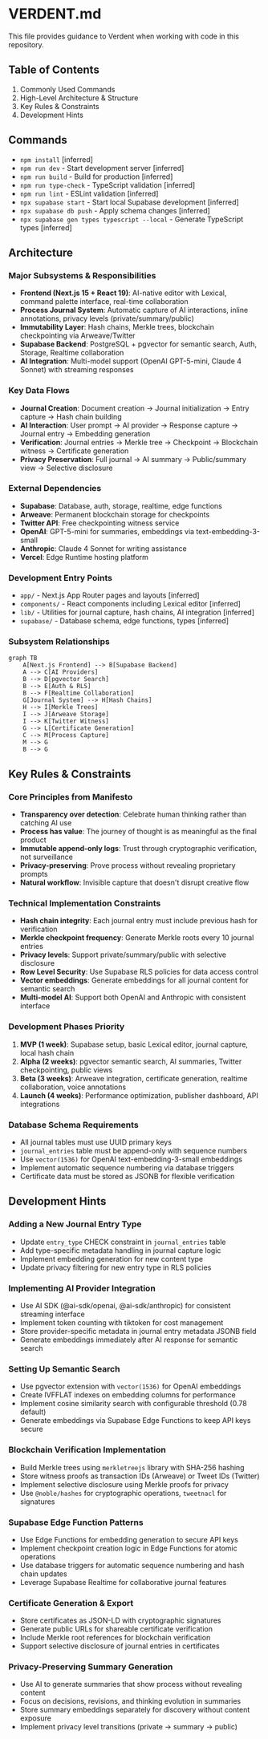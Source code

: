 # VERDENT.md
This file provides guidance to Verdent when working with code in this repository.

## Table of Contents
1. Commonly Used Commands
2. High-Level Architecture & Structure
3. Key Rules & Constraints
4. Development Hints

## Commands
- `npm install` [inferred]
- `npm run dev` - Start development server [inferred]
- `npm run build` - Build for production [inferred]
- `npm run type-check` - TypeScript validation [inferred]
- `npm run lint` - ESLint validation [inferred]
- `npx supabase start` - Start local Supabase development [inferred]
- `npx supabase db push` - Apply schema changes [inferred]
- `npx supabase gen types typescript --local` - Generate TypeScript types [inferred]

## Architecture

### Major Subsystems & Responsibilities
- **Frontend (Next.js 15 + React 19)**: AI-native editor with Lexical, command palette interface, real-time collaboration
- **Process Journal System**: Automatic capture of AI interactions, inline annotations, privacy levels (private/summary/public)
- **Immutability Layer**: Hash chains, Merkle trees, blockchain checkpointing via Arweave/Twitter
- **Supabase Backend**: PostgreSQL + pgvector for semantic search, Auth, Storage, Realtime collaboration
- **AI Integration**: Multi-model support (OpenAI GPT-5-mini, Claude 4 Sonnet) with streaming responses

### Key Data Flows
- **Journal Creation**: Document creation → Journal initialization → Entry capture → Hash chain building
- **AI Interaction**: User prompt → AI provider → Response capture → Journal entry → Embedding generation
- **Verification**: Journal entries → Merkle tree → Checkpoint → Blockchain witness → Certificate generation
- **Privacy Preservation**: Full journal → AI summary → Public/summary view → Selective disclosure

### External Dependencies
- **Supabase**: Database, auth, storage, realtime, edge functions
- **Arweave**: Permanent blockchain storage for checkpoints
- **Twitter API**: Free checkpointing witness service
- **OpenAI**: GPT-5-mini for summaries, embeddings via text-embedding-3-small
- **Anthropic**: Claude 4 Sonnet for writing assistance
- **Vercel**: Edge Runtime hosting platform

### Development Entry Points
- `app/` - Next.js App Router pages and layouts [inferred]
- `components/` - React components including Lexical editor [inferred]
- `lib/` - Utilities for journal capture, hash chains, AI integration [inferred]
- `supabase/` - Database schema, edge functions, types [inferred]

### Subsystem Relationships
```mermaid
graph TB
    A[Next.js Frontend] --> B[Supabase Backend]
    A --> C[AI Providers]
    B --> D[pgvector Search]
    B --> E[Auth & RLS]
    B --> F[Realtime Collaboration]
    G[Journal System] --> H[Hash Chains]
    H --> I[Merkle Trees]
    I --> J[Arweave Storage]
    I --> K[Twitter Witness]
    G --> L[Certificate Generation]
    C --> M[Process Capture]
    M --> G
    B --> G
```

## Key Rules & Constraints

### Core Principles from Manifesto
- **Transparency over detection**: Celebrate human thinking rather than catching AI use
- **Process has value**: The journey of thought is as meaningful as the final product
- **Immutable append-only logs**: Trust through cryptographic verification, not surveillance
- **Privacy-preserving**: Prove process without revealing proprietary prompts
- **Natural workflow**: Invisible capture that doesn't disrupt creative flow

### Technical Implementation Constraints
- **Hash chain integrity**: Each journal entry must include previous hash for verification
- **Merkle checkpoint frequency**: Generate Merkle roots every 10 journal entries
- **Privacy levels**: Support private/summary/public with selective disclosure
- **Row Level Security**: Use Supabase RLS policies for data access control
- **Vector embeddings**: Generate embeddings for all journal content for semantic search
- **Multi-model AI**: Support both OpenAI and Anthropic with consistent interface

### Development Phases Priority
1. **MVP (1 week)**: Supabase setup, basic Lexical editor, journal capture, local hash chain
2. **Alpha (2 weeks)**: pgvector semantic search, AI summaries, Twitter checkpointing, public views
3. **Beta (3 weeks)**: Arweave integration, certificate generation, realtime collaboration, voice annotations
4. **Launch (4 weeks)**: Performance optimization, publisher dashboard, API integrations

### Database Schema Requirements
- All journal tables must use UUID primary keys
- `journal_entries` table must be append-only with sequence numbers
- Use `vector(1536)` for OpenAI text-embedding-3-small embeddings
- Implement automatic sequence numbering via database triggers
- Certificate data must be stored as JSONB for flexible verification

## Development Hints

### Adding a New Journal Entry Type
- Update `entry_type` CHECK constraint in `journal_entries` table
- Add type-specific metadata handling in journal capture logic
- Implement embedding generation for new content type
- Update privacy filtering for new entry type in RLS policies

### Implementing AI Provider Integration
- Use AI SDK (@ai-sdk/openai, @ai-sdk/anthropic) for consistent streaming interface
- Implement token counting with tiktoken for cost management
- Store provider-specific metadata in journal entry metadata JSONB field
- Generate embeddings immediately after AI response for semantic search

### Setting Up Semantic Search
- Use pgvector extension with `vector(1536)` for OpenAI embeddings
- Create IVFFLAT indexes on embedding columns for performance
- Implement cosine similarity search with configurable threshold (0.78 default)
- Generate embeddings via Supabase Edge Functions to keep API keys secure

### Blockchain Verification Implementation
- Build Merkle trees using `merkletreejs` library with SHA-256 hashing
- Store witness proofs as transaction IDs (Arweave) or Tweet IDs (Twitter)
- Implement selective disclosure using Merkle proofs for privacy
- Use `@noble/hashes` for cryptographic operations, `tweetnacl` for signatures

### Supabase Edge Function Patterns
- Use Edge Functions for embedding generation to secure API keys
- Implement checkpoint creation logic in Edge Functions for atomic operations
- Use database triggers for automatic sequence numbering and hash chain updates
- Leverage Supabase Realtime for collaborative journal features

### Certificate Generation & Export
- Store certificates as JSON-LD with cryptographic signatures
- Generate public URLs for shareable certificate verification
- Include Merkle root references for blockchain verification
- Support selective disclosure of journal entries in certificates

### Privacy-Preserving Summary Generation
- Use AI to generate summaries that show process without revealing content
- Focus on decisions, revisions, and thinking evolution in summaries
- Store summary embeddings separately for discovery without content exposure
- Implement privacy level transitions (private → summary → public)